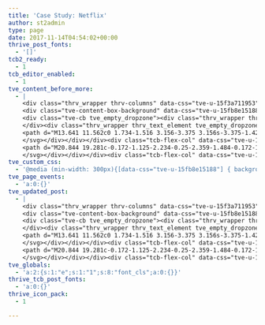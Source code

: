 ```yaml
---
title: 'Case Study: Netflix'
author: st2admin
type: page
date: 2017-11-14T04:54:02+00:00
thrive_post_fonts:
  - '[]'
tcb2_ready:
  - 1
tcb_editor_enabled:
  - 1
tve_content_before_more:
  - |
    <div class="thrv_wrapper thrv-columns" data-css="tve-u-15f3a711953" style=""><div class="tcb-flex-row tcb-resized tcb--cols--2" data-css="tve-u-15f3a71c57f"><div class="tcb-flex-col" data-css="tve-u-15fb8d6bccf" style=""><div class="tcb-col tve_empty_dropzone" data-css="tve-u-15f31a6a6c0"><div class="thrv_wrapper thrv-columns" data-css="tve-u-15f3a6ef277" style=""><div class="tcb-flex-row tcb-resized tcb--cols--2" data-css="tve-u-15f3a70d074"><div class="tcb-flex-col" data-css="tve-u-15f3a6d85ce" style=""><div class="tcb-col tve_empty_dropzone"><div class="thrv_wrapper tve_image_caption" data-css="tve-u-15fb8d67045"><span class="tve_image_frame" style="width: 100%;"><a href="https://stackstorm.com/wp/wp-content/uploads/2017/11/netflix.jpg" rel=""><img class="tve_image wp-image-7231" alt="" width="300" height="200" title="netflix" data-id="7231" src="//stackstorm.com/wp/wp-content/uploads/2017/11/netflix.jpg" scale="0" style="width: 100%;"></a></span></div></div></div><div class="tcb-flex-col" data-css="tve-u-15f3a6d85dc" style=""><div class="tcb-col tve_empty_dropzone"><div class="thrv_wrapper thrv_text_element tve_empty_dropzone" style=""><p>Winston provides an event driven runbook automation platform for Netflix engineers. It is designed to host and execute runbooks in response to operational events like alerts.</p><p>Winston’s goal is to act as Tier-1 support for developers where they can outsource their repeatable diagnostic and remediation tasks and have them run automatically in response to events.</p></div></div></div></div></div><div class="thrv_wrapper thrv_contentbox_shortcode thrv-content-box" data-css="tve-u-15fb8e0e55e">
    <div class="tve-content-box-background" data-css="tve-u-15fb8e15188" data-clip-id="1c2b79c46c2c2"><svg width="0" height="0" class="tve-decoration-svg"><defs><clipPath id="clip-bottom-1c2b79c46c2c2" class="decoration-clip clip-path-bottom" clipPathUnits="objectBoundingBox" data-screen="" decoration-type="slanted" slanted-angle="5" style=""><polygon points="0 0, 0 1, 11.4301 0, 1 0"></polygon></clipPath></defs></svg></div>
    <div class="tve-cb tve_empty_dropzone"><div class="thrv_wrapper thrv_text_element tve_empty_dropzone" style=""><p><em>"We decided to use StackStorm as our underlying engine to host and execute our runbooks. StackStorm was chosen because of following key attributes: </em></p><ul><li><em>Alignment with the problem we aimed to solve (event driven runbook automation)</em></li><li><em>The fact that it was open source allowed us to review code and architecture quality in detail.</em></li><li><em>Very pluggable architecture meant we can integrate it within Netflix environment easily.</em></li><li><em>Great and responsive team backing the product</em></li></ul><p><em>Choosing StackStorm allowed us to quickly bootstrap without reinventing the wheel. This allowed us to focus on Netflix specific features and integrations and reduced our time to market significantly."<br></em><em><br>Sayli Karmarkar &amp; Vinay Shah on behalf of Diagnostics and Remediation Engineering(DaRE) team</em></p></div></div>
    </div><div class="thrv_wrapper thrv_text_element tve_empty_dropzone" data-css="tve-u-15f3a5f3a2d"><h3 class="">RESOURCES</h3></div><div class="thrv_wrapper thrv-columns"><div class="tcb-flex-row tcb--cols--2 tcb-resized" data-css="tve-u-15f3a71c588"><div class="tcb-flex-col" data-css="tve-u-15fb8d83a13" style=""><div class="tcb-col tve_empty_dropzone"><div class="thrv_wrapper thrv_icon tcb-icon-display" data-css="tve-u-15fb8db1ada" data-tcb_hover_state_parent="" data-link-wrap="1"><span data-name="newspaper2" class="tve_sc_icon icon-newspaper2"></span></div></div></div><div class="tcb-flex-col" data-css="tve-u-15fb8d83a1b" style=""><div class="tcb-col tve_empty_dropzone" data-css="tve-u-15fb8d9d2ed"><div class="thrv_wrapper thrv_text_element tve_empty_dropzone" data-css="tve-u-15fb8d9f334" style=""><p><a href="https://medium.com/netflix-techblog/introducing-winston-event-driven-diagnostic-and-remediation-platform-46ce39aa81cc" rel="nofollow" target="_blank"><strong>Introducing Winston — Event driven Diagnostic and Remediation Platform</strong></a></p></div></div></div></div></div><div class="thrv_wrapper thrv-columns" data-css="tve-u-15fb8da53ba"><div class="tcb-flex-row tcb-resized tcb--cols--2" data-css="tve-u-15f3a71c588"><div class="tcb-flex-col" data-css="tve-u-15fb8d83a13" style=""><div class="tcb-col tve_empty_dropzone"><div class="thrv_wrapper thrv_icon tcb-icon-display" data-css="tve-u-15fb8db9057" data-tcb_hover_state_parent="" data-link-wrap="1"><svg class="tcb-icon" viewBox="0 0 28 28" data-name="slideshare">
    <path d="M13.641 11.562c0 1.734-1.516 3.156-3.375 3.156s-3.375-1.422-3.375-3.156c0-1.75 1.516-3.156 3.375-3.156s3.375 1.406 3.375 3.156zM21.484 11.562c0 1.734-1.5 3.156-3.375 3.156-1.859 0-3.375-1.422-3.375-3.156 0-1.75 1.516-3.156 3.375-3.156 1.875 0 3.375 1.406 3.375 3.156zM25 14.375v-10.422c0-1.797-0.578-2.5-2.234-2.5h-17.375c-1.734 0-2.219 0.594-2.219 2.5v10.516c3.703 1.937 6.875 1.594 8.609 1.531 0.734-0.016 1.203 0.125 1.484 0.422 0.047 0.047 0.094 0.094 0.156 0.141 0.328 0.313 0.641 0.562 0.953 0.797 0.063-0.859 0.547-1.406 1.844-1.359 1.766 0.078 5.016 0.422 8.781-1.625zM27.547 14.297c-1 1.234-2.906 2.75-5.812 3.938 3.078 10.484-7.516 12.156-7.344 6.781 0 0.094-0.016-2.891-0.016-5.109-0.234-0.047-0.469-0.109-0.75-0.172 0 2.234-0.016 5.375-0.016 5.281 0.172 5.375-10.422 3.703-7.344-6.781-2.906-1.188-4.813-2.703-5.812-3.938-0.5-0.75 0.047-1.547 0.875-0.969 0.109 0.078 0.234 0.156 0.344 0.234v-10.844c0-1.5 1.125-2.719 2.516-2.719h19.641c1.391 0 2.516 1.219 2.516 2.719v10.844l0.328-0.234c0.828-0.578 1.375 0.219 0.875 0.969z"></path>
    </svg></div></div></div><div class="tcb-flex-col" data-css="tve-u-15fb8d83a1b" style=""><div class="tcb-col tve_empty_dropzone" data-css="tve-u-15fb8d9a807"><div class="thrv_wrapper thrv_text_element tve_empty_dropzone" data-css="tve-u-15f3a5ed55f" style=""><p><a href="https://www.slideshare.net/InfoQ/winston-helping-netflix-engineers-sleep-at-night" rel="nofollow" target="_blank"><strong>Winston: Helping Netflix Engineers Sleep at Night</strong></a><br>Presentation by Sayli Karmarkar and QCon San Francisco, Feb., 2017</p></div></div></div></div></div><div class="thrv_wrapper thrv-columns" data-css="tve-u-15fb8daf86e"><div class="tcb-flex-row tcb-resized tcb--cols--2" data-css="tve-u-15f3a71c588"><div class="tcb-flex-col" data-css="tve-u-15fb8d83a13" style=""><div class="tcb-col tve_empty_dropzone"><div class="thrv_wrapper thrv_icon tcb-icon-display" data-css="tve-u-15fb8d7d7c6" data-tcb_hover_state_parent="" data-link-wrap="1"><svg class="tcb-icon" viewBox="0 0 30 28" data-name="meetup">
    <path d="M20.844 19.281c-0.172-1.125-2.234-0.25-2.359-1.484-0.172-1.75 2.391-5.531 2.188-7-0.187-1.313-1.062-1.594-1.828-1.609-0.734-0.016-0.922 0.109-1.172 0.25-0.156 0.094-0.359 0.266-0.641-0.016-0.344-0.328-0.609-0.641-1.062-0.703-0.672-0.109-0.969 0.109-1.453 0.531-0.187 0.156-0.656 0.703-1.094 0.5-0.187-0.094-0.844-0.422-1.313-0.625-0.891-0.391-2.188 0.25-2.656 1.094-0.703 1.25-2.078 6.188-2.281 6.844-0.469 1.453 0.594 2.656 2.016 2.578 0.609-0.031 1-0.25 1.391-0.953 0.219-0.406 2.281-5.891 2.438-6.156 0.109-0.187 0.484-0.438 0.797-0.281 0.313 0.172 0.375 0.516 0.328 0.828-0.063 0.531-1.531 3.875-1.578 4.25-0.187 1.25 1.469 1.453 2.109 0.219 0.203-0.391 2.5-5.063 2.703-5.375 0.234-0.344 0.406-0.453 0.641-0.438 0.172 0 0.453 0.047 0.391 0.594-0.078 0.516-1.922 3.953-2.125 4.797-0.25 1.125 0.359 2.266 1.359 2.766 0.625 0.313 3.422 0.859 3.203-0.609zM5.984 22.656c0.063 0.313-0.125 0.609-0.438 0.672-0.297 0.063-0.594-0.125-0.656-0.438-0.063-0.297 0.125-0.609 0.422-0.672s0.609 0.125 0.672 0.438zM14.891 26.766c0.25 0.359 0.156 0.844-0.187 1.094-0.359 0.25-0.844 0.156-1.094-0.203-0.234-0.359-0.141-0.844 0.203-1.094 0.359-0.25 0.844-0.156 1.078 0.203zM2.766 14.078c-0.375 0.562-1.125 0.703-1.672 0.313-0.547-0.375-0.688-1.141-0.313-1.687 0.375-0.562 1.125-0.703 1.672-0.328 0.547 0.391 0.688 1.141 0.313 1.703zM22.922 24.656c0.391 0.578 0.25 1.375-0.328 1.781-0.578 0.391-1.359 0.25-1.75-0.328s-0.25-1.375 0.313-1.781c0.578-0.406 1.359-0.25 1.766 0.328zM24.672 15.219c1.437 2.359 0.828 5.469-1.437 7.063-0.953 0.672-2.031 0.969-3.109 0.938-0.656 2.578-3.797 3.531-5.75 1.781-0.063 0.047-0.141 0.094-0.203 0.156-2.141 1.484-5.047 0.953-6.531-1.219-0.531-0.781-0.797-1.672-0.828-2.562-3.578-0.594-4.922-5.141-2.25-7.641-1.547-2.562 0.031-5.875 2.922-6.281 1.375-3.625 5.891-5.344 8.953-2.969 3.687-1.219 7.453 1.609 7.156 5.531 2.25 0.688 2.891 3.656 1.078 5.203zM7.109 4.906c0.281 0.422 0.187 1-0.234 1.297-0.406 0.281-0.984 0.187-1.266-0.234s-0.187-1 0.234-1.297c0.406-0.281 0.984-0.187 1.266 0.234zM9.594 0.516c0.078 0.344-0.141 0.688-0.484 0.766s-0.688-0.141-0.766-0.5c-0.063-0.344 0.156-0.688 0.5-0.766s0.688 0.141 0.75 0.5zM28.125 15.328c0.094 0.422-0.172 0.828-0.578 0.906-0.406 0.094-0.812-0.172-0.891-0.578-0.094-0.422 0.172-0.828 0.578-0.922 0.406-0.078 0.812 0.187 0.891 0.594zM17.75 1.375c0.328 0.562 0.156 1.312-0.422 1.656-0.562 0.344-1.297 0.156-1.625-0.406-0.344-0.578-0.156-1.328 0.406-1.672s1.297-0.156 1.641 0.422zM29.406 11.625c0.078 0.313-0.125 0.609-0.422 0.688-0.313 0.063-0.609-0.141-0.672-0.438-0.063-0.313 0.125-0.625 0.438-0.688 0.297-0.063 0.594 0.125 0.656 0.438zM26.422 7.859c0.313 0.469 0.203 1.109-0.25 1.437-0.469 0.313-1.109 0.203-1.422-0.266s-0.203-1.109 0.266-1.437c0.453-0.328 1.094-0.203 1.406 0.266z"></path>
    </svg></div></div></div><div class="tcb-flex-col" data-css="tve-u-15fb8d83a1b" style=""><div class="tcb-col tve_empty_dropzone" data-css="tve-u-15fb8d87bb3"><div class="thrv_wrapper thrv_text_element tve_empty_dropzone" data-css="tve-u-15fb8da84b5" style=""><p><a href="https://www.meetup.com/Auto-Remediation-and-Event-Driven-Automation/events/234628846/" rel="nofollow" target="_blank"><strong>Auto-Remediation &amp; Event-Driven Automation Meetup</strong></a></p></div></div></div></div></div><div class="thrv_wrapper thrv_text_element tve_empty_dropzone"><p><br></p></div></div></div><div class="tcb-flex-col" data-css="tve-u-15fb8d6bcd8" style=""><div class="tcb-col tve_empty_dropzone" style=""><div class="thrv_wrapper thrv_text_element tve_empty_dropzone" data-css="tve-u-15f6f4e0ffb" style=""><p style="text-align: center;"><strong>Vinay Shah&nbsp;</strong><br><a href="https://stackstorm-community.slack.com/team/U083SAH19" rel="nofollow" target="_blank">@shah.vinay</a> in the <a href="https://stackstorm.com/community-signup" rel="nofollow" target="_blank">StackStorm Slack community</a></p></div><div class="thrv_wrapper thrv_text_element tve_empty_dropzone" style=""><p style="text-align: center;"><strong>Sayli Karmarkar&nbsp;</strong><br><a href="https://stackstorm-community.slack.com/team/U083QLAPP" rel="nofollow" target="_blank">@sayli</a> in the <a href="https://stackstorm.com/community-signup" rel="nofollow" target="_blank">StackStorm Slack community</a><br></p></div></div></div></div></div><div class="thrv_wrapper thrv_text_element tve_empty_dropzone"><p><a href="https://stackstorm.com/stackstorm-thought-leaders/">SEE MORE THOUGHT LEADERSHIP STORIES...</a></p></div>
tve_custom_css:
  - '@media (min-width: 300px){[data-css="tve-u-15fb8e15188"] { background-color: rgb(239, 239, 239) !important; clip-path: url("#clip-bottom-1c2b79c46c2c2"); -webkit-clip-path: url("#clip-bottom-1c2b79c46c2c2");  }[data-css="tve-u-15fb8e0e55e"] { max-width: 700px; margin-left: auto !important; margin-right: auto !important; float: none; padding: 36px 35px !important; }#tve_editor [data-css="tve-u-15fb8d7d7c6"] > :first-child { color: rgb(255, 146, 18); }#tve_editor [data-css="tve-u-15fb8db9057"] > :first-child { color: rgb(255, 146, 18); }#tve_editor [data-css="tve-u-15fb8db1ada"] > :first-child { color: rgb(255, 146, 18); }[data-css="tve-u-15fb8daf86e"] { margin-top: 0px !important; }[data-css="tve-u-15fb8da84b5"] { margin-top: 5px !important; }[data-css="tve-u-15fb8da53ba"] { margin-top: 0px !important; margin-bottom: 0px !important; }[data-css="tve-u-15fb8d9f334"] { margin-top: 5px !important; }[data-css="tve-u-15fb8d87bb3"] { margin: 15px !important; }[data-css="tve-u-15fb8d83a1b"] { max-width: 85%; }[data-css="tve-u-15fb8d83a13"] { max-width: 15%; }[data-css="tve-u-15fb8d7d7c6"] { font-size: 60px; width: 60px; height: 60px; margin-top: 0px !important; margin-bottom: 0px !important; }[data-css="tve-u-15fb8d6bcd8"] { max-width: 25%; }[data-css="tve-u-15fb8d6bccf"] { max-width: 75%; }[data-css="tve-u-15fb8d67045"] { float: none; width: 150px; }[data-css="tve-u-15fb8d9a807"] { margin: 15px 15px 0px !important; }[data-css="tve-u-15fb8d9d2ed"] { margin: 15px 15px 0px !important; }[data-css="tve-u-15fb8db1ada"] { font-size: 60px; width: 60px; height: 60px; margin-top: 0px !important; margin-bottom: 0px !important; }[data-css="tve-u-15fb8db9057"] { font-size: 60px; width: 60px; height: 60px; margin-top: 0px !important; margin-bottom: 0px !important; }}'
tve_page_events:
  - 'a:0:{}'
tve_updated_post:
  - |
    <div class="thrv_wrapper thrv-columns" data-css="tve-u-15f3a711953" style=""><div class="tcb-flex-row tcb-resized tcb--cols--2" data-css="tve-u-15f3a71c57f"><div class="tcb-flex-col" data-css="tve-u-15fb8d6bccf" style=""><div class="tcb-col tve_empty_dropzone" data-css="tve-u-15f31a6a6c0"><div class="thrv_wrapper thrv-columns" data-css="tve-u-15f3a6ef277" style=""><div class="tcb-flex-row tcb-resized tcb--cols--2" data-css="tve-u-15f3a70d074"><div class="tcb-flex-col" data-css="tve-u-15f3a6d85ce" style=""><div class="tcb-col tve_empty_dropzone"><div class="thrv_wrapper tve_image_caption" data-css="tve-u-15fb8d67045"><span class="tve_image_frame" style="width: 100%;"><a href="https://stackstorm.com/wp/wp-content/uploads/2017/11/netflix.jpg" rel=""><img class="tve_image wp-image-7231" alt="" width="300" height="200" title="netflix" data-id="7231" src="//stackstorm.com/wp/wp-content/uploads/2017/11/netflix.jpg" scale="0" style="width: 100%;"></a></span></div></div></div><div class="tcb-flex-col" data-css="tve-u-15f3a6d85dc" style=""><div class="tcb-col tve_empty_dropzone"><div class="thrv_wrapper thrv_text_element tve_empty_dropzone" style=""><p>Winston provides an event driven runbook automation platform for Netflix engineers. It is designed to host and execute runbooks in response to operational events like alerts.</p><p>Winston’s goal is to act as Tier-1 support for developers where they can outsource their repeatable diagnostic and remediation tasks and have them run automatically in response to events.</p></div></div></div></div></div><div class="thrv_wrapper thrv_contentbox_shortcode thrv-content-box" data-css="tve-u-15fb8e0e55e">
    <div class="tve-content-box-background" data-css="tve-u-15fb8e15188" data-clip-id="1c2b79c46c2c2"><svg width="0" height="0" class="tve-decoration-svg"><defs><clipPath id="clip-bottom-1c2b79c46c2c2" class="decoration-clip clip-path-bottom" clipPathUnits="objectBoundingBox" data-screen="" decoration-type="slanted" slanted-angle="5" style=""><polygon points="0 0, 0 1, 11.4301 0, 1 0"></polygon></clipPath></defs></svg></div>
    <div class="tve-cb tve_empty_dropzone"><div class="thrv_wrapper thrv_text_element tve_empty_dropzone" style=""><p><em>"We decided to use StackStorm as our underlying engine to host and execute our runbooks. StackStorm was chosen because of following key attributes: </em></p><ul><li><em>Alignment with the problem we aimed to solve (event driven runbook automation)</em></li><li><em>The fact that it was open source allowed us to review code and architecture quality in detail.</em></li><li><em>Very pluggable architecture meant we can integrate it within Netflix environment easily.</em></li><li><em>Great and responsive team backing the product</em></li></ul><p><em>Choosing StackStorm allowed us to quickly bootstrap without reinventing the wheel. This allowed us to focus on Netflix specific features and integrations and reduced our time to market significantly."<br></em><em><br>Sayli Karmarkar &amp; Vinay Shah on behalf of Diagnostics and Remediation Engineering(DaRE) team</em></p></div></div>
    </div><div class="thrv_wrapper thrv_text_element tve_empty_dropzone" data-css="tve-u-15f3a5f3a2d"><h3 class="">RESOURCES</h3></div><div class="thrv_wrapper thrv-columns"><div class="tcb-flex-row tcb--cols--2 tcb-resized" data-css="tve-u-15f3a71c588"><div class="tcb-flex-col" data-css="tve-u-15fb8d83a13" style=""><div class="tcb-col tve_empty_dropzone"><div class="thrv_wrapper thrv_icon tcb-icon-display" data-css="tve-u-15fb8db1ada" data-tcb_hover_state_parent="" data-link-wrap="1"><span data-name="newspaper2" class="tve_sc_icon icon-newspaper2"></span></div></div></div><div class="tcb-flex-col" data-css="tve-u-15fb8d83a1b" style=""><div class="tcb-col tve_empty_dropzone" data-css="tve-u-15fb8d9d2ed"><div class="thrv_wrapper thrv_text_element tve_empty_dropzone" data-css="tve-u-15fb8d9f334" style=""><p><a href="https://medium.com/netflix-techblog/introducing-winston-event-driven-diagnostic-and-remediation-platform-46ce39aa81cc" rel="nofollow" target="_blank"><strong>Introducing Winston — Event driven Diagnostic and Remediation Platform</strong></a></p></div></div></div></div></div><div class="thrv_wrapper thrv-columns" data-css="tve-u-15fb8da53ba"><div class="tcb-flex-row tcb-resized tcb--cols--2" data-css="tve-u-15f3a71c588"><div class="tcb-flex-col" data-css="tve-u-15fb8d83a13" style=""><div class="tcb-col tve_empty_dropzone"><div class="thrv_wrapper thrv_icon tcb-icon-display" data-css="tve-u-15fb8db9057" data-tcb_hover_state_parent="" data-link-wrap="1"><svg class="tcb-icon" viewBox="0 0 28 28" data-name="slideshare">
    <path d="M13.641 11.562c0 1.734-1.516 3.156-3.375 3.156s-3.375-1.422-3.375-3.156c0-1.75 1.516-3.156 3.375-3.156s3.375 1.406 3.375 3.156zM21.484 11.562c0 1.734-1.5 3.156-3.375 3.156-1.859 0-3.375-1.422-3.375-3.156 0-1.75 1.516-3.156 3.375-3.156 1.875 0 3.375 1.406 3.375 3.156zM25 14.375v-10.422c0-1.797-0.578-2.5-2.234-2.5h-17.375c-1.734 0-2.219 0.594-2.219 2.5v10.516c3.703 1.937 6.875 1.594 8.609 1.531 0.734-0.016 1.203 0.125 1.484 0.422 0.047 0.047 0.094 0.094 0.156 0.141 0.328 0.313 0.641 0.562 0.953 0.797 0.063-0.859 0.547-1.406 1.844-1.359 1.766 0.078 5.016 0.422 8.781-1.625zM27.547 14.297c-1 1.234-2.906 2.75-5.812 3.938 3.078 10.484-7.516 12.156-7.344 6.781 0 0.094-0.016-2.891-0.016-5.109-0.234-0.047-0.469-0.109-0.75-0.172 0 2.234-0.016 5.375-0.016 5.281 0.172 5.375-10.422 3.703-7.344-6.781-2.906-1.188-4.813-2.703-5.812-3.938-0.5-0.75 0.047-1.547 0.875-0.969 0.109 0.078 0.234 0.156 0.344 0.234v-10.844c0-1.5 1.125-2.719 2.516-2.719h19.641c1.391 0 2.516 1.219 2.516 2.719v10.844l0.328-0.234c0.828-0.578 1.375 0.219 0.875 0.969z"></path>
    </svg></div></div></div><div class="tcb-flex-col" data-css="tve-u-15fb8d83a1b" style=""><div class="tcb-col tve_empty_dropzone" data-css="tve-u-15fb8d9a807"><div class="thrv_wrapper thrv_text_element tve_empty_dropzone" data-css="tve-u-15f3a5ed55f" style=""><p><a href="https://www.slideshare.net/InfoQ/winston-helping-netflix-engineers-sleep-at-night" rel="nofollow" target="_blank"><strong>Winston: Helping Netflix Engineers Sleep at Night</strong></a><br>Presentation by Sayli Karmarkar and QCon San Francisco, Feb., 2017</p></div></div></div></div></div><div class="thrv_wrapper thrv-columns" data-css="tve-u-15fb8daf86e"><div class="tcb-flex-row tcb-resized tcb--cols--2" data-css="tve-u-15f3a71c588"><div class="tcb-flex-col" data-css="tve-u-15fb8d83a13" style=""><div class="tcb-col tve_empty_dropzone"><div class="thrv_wrapper thrv_icon tcb-icon-display" data-css="tve-u-15fb8d7d7c6" data-tcb_hover_state_parent="" data-link-wrap="1"><svg class="tcb-icon" viewBox="0 0 30 28" data-name="meetup">
    <path d="M20.844 19.281c-0.172-1.125-2.234-0.25-2.359-1.484-0.172-1.75 2.391-5.531 2.188-7-0.187-1.313-1.062-1.594-1.828-1.609-0.734-0.016-0.922 0.109-1.172 0.25-0.156 0.094-0.359 0.266-0.641-0.016-0.344-0.328-0.609-0.641-1.062-0.703-0.672-0.109-0.969 0.109-1.453 0.531-0.187 0.156-0.656 0.703-1.094 0.5-0.187-0.094-0.844-0.422-1.313-0.625-0.891-0.391-2.188 0.25-2.656 1.094-0.703 1.25-2.078 6.188-2.281 6.844-0.469 1.453 0.594 2.656 2.016 2.578 0.609-0.031 1-0.25 1.391-0.953 0.219-0.406 2.281-5.891 2.438-6.156 0.109-0.187 0.484-0.438 0.797-0.281 0.313 0.172 0.375 0.516 0.328 0.828-0.063 0.531-1.531 3.875-1.578 4.25-0.187 1.25 1.469 1.453 2.109 0.219 0.203-0.391 2.5-5.063 2.703-5.375 0.234-0.344 0.406-0.453 0.641-0.438 0.172 0 0.453 0.047 0.391 0.594-0.078 0.516-1.922 3.953-2.125 4.797-0.25 1.125 0.359 2.266 1.359 2.766 0.625 0.313 3.422 0.859 3.203-0.609zM5.984 22.656c0.063 0.313-0.125 0.609-0.438 0.672-0.297 0.063-0.594-0.125-0.656-0.438-0.063-0.297 0.125-0.609 0.422-0.672s0.609 0.125 0.672 0.438zM14.891 26.766c0.25 0.359 0.156 0.844-0.187 1.094-0.359 0.25-0.844 0.156-1.094-0.203-0.234-0.359-0.141-0.844 0.203-1.094 0.359-0.25 0.844-0.156 1.078 0.203zM2.766 14.078c-0.375 0.562-1.125 0.703-1.672 0.313-0.547-0.375-0.688-1.141-0.313-1.687 0.375-0.562 1.125-0.703 1.672-0.328 0.547 0.391 0.688 1.141 0.313 1.703zM22.922 24.656c0.391 0.578 0.25 1.375-0.328 1.781-0.578 0.391-1.359 0.25-1.75-0.328s-0.25-1.375 0.313-1.781c0.578-0.406 1.359-0.25 1.766 0.328zM24.672 15.219c1.437 2.359 0.828 5.469-1.437 7.063-0.953 0.672-2.031 0.969-3.109 0.938-0.656 2.578-3.797 3.531-5.75 1.781-0.063 0.047-0.141 0.094-0.203 0.156-2.141 1.484-5.047 0.953-6.531-1.219-0.531-0.781-0.797-1.672-0.828-2.562-3.578-0.594-4.922-5.141-2.25-7.641-1.547-2.562 0.031-5.875 2.922-6.281 1.375-3.625 5.891-5.344 8.953-2.969 3.687-1.219 7.453 1.609 7.156 5.531 2.25 0.688 2.891 3.656 1.078 5.203zM7.109 4.906c0.281 0.422 0.187 1-0.234 1.297-0.406 0.281-0.984 0.187-1.266-0.234s-0.187-1 0.234-1.297c0.406-0.281 0.984-0.187 1.266 0.234zM9.594 0.516c0.078 0.344-0.141 0.688-0.484 0.766s-0.688-0.141-0.766-0.5c-0.063-0.344 0.156-0.688 0.5-0.766s0.688 0.141 0.75 0.5zM28.125 15.328c0.094 0.422-0.172 0.828-0.578 0.906-0.406 0.094-0.812-0.172-0.891-0.578-0.094-0.422 0.172-0.828 0.578-0.922 0.406-0.078 0.812 0.187 0.891 0.594zM17.75 1.375c0.328 0.562 0.156 1.312-0.422 1.656-0.562 0.344-1.297 0.156-1.625-0.406-0.344-0.578-0.156-1.328 0.406-1.672s1.297-0.156 1.641 0.422zM29.406 11.625c0.078 0.313-0.125 0.609-0.422 0.688-0.313 0.063-0.609-0.141-0.672-0.438-0.063-0.313 0.125-0.625 0.438-0.688 0.297-0.063 0.594 0.125 0.656 0.438zM26.422 7.859c0.313 0.469 0.203 1.109-0.25 1.437-0.469 0.313-1.109 0.203-1.422-0.266s-0.203-1.109 0.266-1.437c0.453-0.328 1.094-0.203 1.406 0.266z"></path>
    </svg></div></div></div><div class="tcb-flex-col" data-css="tve-u-15fb8d83a1b" style=""><div class="tcb-col tve_empty_dropzone" data-css="tve-u-15fb8d87bb3"><div class="thrv_wrapper thrv_text_element tve_empty_dropzone" data-css="tve-u-15fb8da84b5" style=""><p><a href="https://www.meetup.com/Auto-Remediation-and-Event-Driven-Automation/events/234628846/" rel="nofollow" target="_blank"><strong>Auto-Remediation &amp; Event-Driven Automation Meetup</strong></a></p></div></div></div></div></div><div class="thrv_wrapper thrv_text_element tve_empty_dropzone"><p><br></p></div></div></div><div class="tcb-flex-col" data-css="tve-u-15fb8d6bcd8" style=""><div class="tcb-col tve_empty_dropzone" style=""><div class="thrv_wrapper thrv_text_element tve_empty_dropzone" data-css="tve-u-15f6f4e0ffb" style=""><p style="text-align: center;"><strong>Vinay Shah&nbsp;</strong><br><a href="https://stackstorm-community.slack.com/team/U083SAH19" rel="nofollow" target="_blank">@shah.vinay</a> in the <a href="https://stackstorm.com/community-signup" rel="nofollow" target="_blank">StackStorm Slack community</a></p></div><div class="thrv_wrapper thrv_text_element tve_empty_dropzone" style=""><p style="text-align: center;"><strong>Sayli Karmarkar&nbsp;</strong><br><a href="https://stackstorm-community.slack.com/team/U083QLAPP" rel="nofollow" target="_blank">@sayli</a> in the <a href="https://stackstorm.com/community-signup" rel="nofollow" target="_blank">StackStorm Slack community</a><br></p></div></div></div></div></div><div class="thrv_wrapper thrv_text_element tve_empty_dropzone"><p><a href="https://stackstorm.com/stackstorm-thought-leaders/">SEE MORE THOUGHT LEADERSHIP STORIES...</a></p></div>
tve_globals:
  - 'a:2:{s:1:"e";s:1:"1";s:8:"font_cls";a:0:{}}'
thrive_tcb_post_fonts:
  - 'a:0:{}'
thrive_icon_pack:
  - 1

---
```

